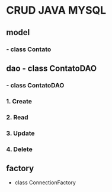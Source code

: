 # CRUD JAVA MYSQL

## model
### - class Contato

## dao - class ContatoDAO
### - class ContatoDAO

### 1. Create

### 2. Read

### 3. Update

### 4. Delete

## factory
- class ConnectionFactory



